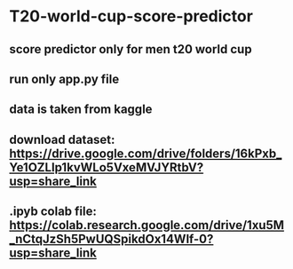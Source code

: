 # T20-world-cup-score-predictor
## score predictor only for men t20 world cup
## run only app.py file 
## data is taken from kaggle 
## download dataset: https://drive.google.com/drive/folders/16kPxb_Ye1OZLIp1kvWLo5VxeMVJYRtbV?usp=share_link
## .ipyb colab file: https://colab.research.google.com/drive/1xu5M_nCtqJzSh5PwUQSpikdOx14Wlf-0?usp=share_link
